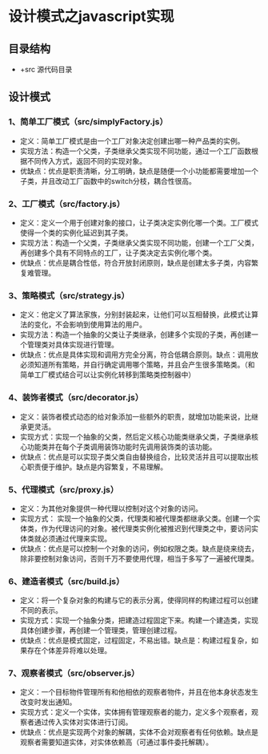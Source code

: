 # 设计模式之javascript实现

## 目录结构
 * +src 源代码目录

## 设计模式

### 1、简单工厂模式（src/simplyFactory.js）
* 定义：简单工厂模式是由一个工厂对象决定创建出哪一种产品类的实例。
* 实现方法：构造一个父类，子类继承父类实现不同功能，通过一个工厂函数根据不同传入方式，返回不同的实现对象。
* 优缺点：优点是职责清晰，分工明确，缺点是随便一个小功能都需要增加一个子类，并且改动工厂函数中的switch分枝，耦合性很高。

### 2、工厂模式（src/factory.js）
* 定义：定义一个用于创建对象的接口，让子类决定实例化哪一个类。工厂模式使得一个类的实例化延迟到其子类。
* 实现方法：构造一个父类，子类继承父类实现不同功能，创建一个工厂父类，再创建多个具有不同特点的工厂，让子类决定去实例化哪个类。
* 优缺点：优点是耦合性低，符合开放封闭原则，缺点是创建太多子类，内容繁复难管理。

### 3、策略模式（src/strategy.js）
* 定义：他定义了算法家族，分别封装起来，让他们可以互相替换，此模式让算法的变化，不会影响到使用算法的用户。
* 实现方法：构造一个抽象的父类让子类继承，创建多个实现的子类，再创建一个管理类对具体实现进行管理。
* 优缺点：优点是具体实现和调用方完全分离，符合低耦合原则。缺点：调用放必须知道所有策略，并自行确定调用哪个策略，并且会产生很多策略类。（和简单工厂模式结合可以让实例化转移到策略类控制器中）

### 4、装饰者模式（src/decorator.js）
* 定义：装饰者模式动态的给对象添加一些额外的职责，就增加功能来说，比继承更灵活。
* 实现方式：实现一个抽象的父类，然后定义核心功能类继承父类，子类继承核心功能类并在每个子类调用装饰功能时先调用装饰类的该功能。
* 优缺点：优点是可以实现子类父类自由替换组合，比较灵活并且可以提取出核心职责便于维护。缺点是内容繁复，不易理解。

### 5、代理模式（src/proxy.js）
* 定义：为其他对象提供一种代理以控制对这个对象的访问。
* 实现方式： 实现一个抽象的父类，代理类和被代理类都继承父类。创建一个实体类，作为代理访问的对象。被代理类实例化被推迟到代理类之中，要访问实体类就必须通过代理来实现。
* 优缺点：优点是可以控制一个对象的访问，例如权限之类。缺点是绕来绕去，除非要控制对象访问，否则千万不要使用代理，相当于多写了一遍被代理类。

### 6、建造者模式（src/build.js）
* 定义：将一个复杂对象的构建与它的表示分离，使得同样的构建过程可以创建不同的表示。
* 实现方式：实现一个抽象分类，把建造过程固定下来。构建一个建造类，实现具体创建步骤，再创建一个管理类，管理创建过程。
* 优缺点：优点是模式固定，过程固定，不易出错。缺点是：构建过程复杂，如果存在个体差异将难以处理。

### 7、观察者模式（src/observer.js）
* 定义：一个目标物件管理所有和他相依的观察者物件，并且在他本身状态发生改变时发出通知。
* 实现方式：定义一个实体，实体拥有管理观察者的能力，定义多个观察者，观察者通过传入实体对实体进行订阅。
* 优缺点：优点是实现两个对象的解耦，实体不会对观察者有任何依赖。缺点是观察者需要知道实体，对实体依赖高（可通过事件委托解耦）。
